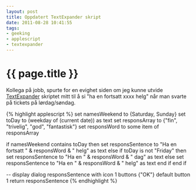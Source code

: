 ```yaml
---
layout: post
title: Oppdatert TextExpander skript
date: 2011-08-28 10:41:55
tags: 
- geeking
- applescript
- textexpander
---
```


{{ page.title }}
================

Kollega på jobb, spurte for en evighet siden om jeg kunne utvide [TextExpander](http://pjatt.net/2011/02/22/applescript-i-textexpander/) skriptet mitt til å si "ha en fortsatt xxxx helg" når man svarte på tickets på lørdag/søndag.

{% highlight applescript %}
set namesWeekend to {Saturday, Sunday}
set toDay to (weekday of (current date)) as text
set responsArray to {"fin", "trivelig", "god", "fantastisk"}
set responsWord to some item of responsArray

if namesWeekend contains toDay then
	set responsSentence to "Ha en fortsatt " & responsWord & " helg" as text
else
	if toDay is not "Friday" then
		set responsSentence to "Ha en " & responsWord & " dag" as text
	else
		set responsSentence to "Ha en " & responsWord & " helg" as text
	end if
end if

-- display dialog responsSentence with icon 1 buttons {"OK"} default button 1
return responsSentence
{% endhighlight %}
